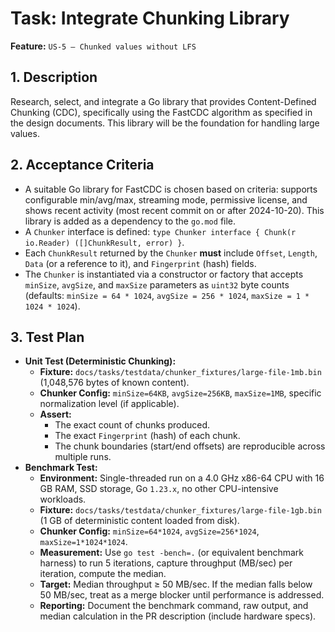 # Task: Integrate Chunking Library

**Feature:** `US-5 — Chunked values without LFS`

## 1. Description

Research, select, and integrate a Go library that provides Content-Defined Chunking (CDC), specifically using the FastCDC algorithm as specified in the design documents. This library will be the foundation for handling large values.

## 2. Acceptance Criteria

- A suitable Go library for FastCDC is chosen based on criteria: supports configurable min/avg/max, streaming mode, permissive license, and shows recent activity (most recent commit on or after 2024-10-20). This library is added as a dependency to the `go.mod` file.
- A `Chunker` interface is defined: `type Chunker interface { Chunk(r io.Reader) ([]ChunkResult, error) }`.
- Each `ChunkResult` returned by the `Chunker` **must** include `Offset`, `Length`, `Data` (or a reference to it), and `Fingerprint` (hash) fields.
- The `Chunker` is instantiated via a constructor or factory that accepts `minSize`, `avgSize`, and `maxSize` parameters as `uint32` byte counts (defaults: `minSize = 64 * 1024`, `avgSize = 256 * 1024`, `maxSize = 1 * 1024 * 1024`).

## 3. Test Plan

- **Unit Test (Deterministic Chunking):**
  - **Fixture:** `docs/tasks/testdata/chunker_fixtures/large-file-1mb.bin` (1,048,576 bytes of known content).
  - **Chunker Config:** `minSize=64KB`, `avgSize=256KB`, `maxSize=1MB`, specific normalization level (if applicable).
  - **Assert:**
    - The exact count of chunks produced.
    - The exact `Fingerprint` (hash) of each chunk.
    - The chunk boundaries (start/end offsets) are reproducible across multiple runs.
- **Benchmark Test:**
  - **Environment:** Single-threaded run on a 4.0 GHz x86-64 CPU with 16 GB RAM, SSD storage, Go `1.23.x`, no other CPU-intensive workloads.
  - **Fixture:** `docs/tasks/testdata/chunker_fixtures/large-file-1gb.bin` (1 GB of deterministic content loaded from disk).
  - **Chunker Config:** `minSize=64*1024`, `avgSize=256*1024`, `maxSize=1*1024*1024`.
  - **Measurement:** Use `go test -bench=.` (or equivalent benchmark harness) to run 5 iterations, capture throughput (MB/sec) per iteration, compute the median.
  - **Target:** Median throughput ≥ 50 MB/sec. If the median falls below 50 MB/sec, treat as a merge blocker until performance is addressed.
  - **Reporting:** Document the benchmark command, raw output, and median calculation in the PR description (include hardware specs).
